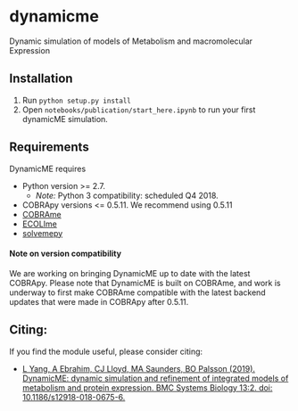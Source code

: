 # dynamicme
Dynamic simulation of models of Metabolism and macromolecular Expression

## Installation
1. Run `python setup.py install`
1. Open `notebooks/publication/start_here.ipynb` to run your first dynamicME simulation.

## Requirements
DynamicME requires
- Python version >= 2.7.
  - *Note:* Python 3 compatibility: scheduled Q4 2018.
- COBRApy versions <= 0.5.11. We recommend using 0.5.11
- [COBRAme](https://github.com/SBRG/cobrame)
- [ECOLIme](https://github.com/SBRG/ecolime)
- [solvemepy](https://github.com/SBRG/solvemepy)

#### Note on version compatibility
We are working on bringing DynamicME up to date with the latest COBRApy.
Please note that DynamicME is built on COBRAme, and work is underway to first make
COBRAme compatible with the latest backend updates that were made in COBRApy after 0.5.11.

## Citing:
If you find the module useful, please consider citing:
- [L Yang, A Ebrahim, CJ Lloyd, MA Saunders, BO Palsson (2019). DynamicME: dynamic simulation and refinement of integrated models of metabolism and protein expression. BMC Systems Biology 13:2. doi: 10.1186/s12918-018-0675-6.](https://doi.org/10.1186/s12918-018-0675-6)
